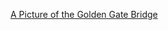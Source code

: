 [A Picture of the Golden Gate Bridge](https://www.wallpaperbetter.com/wallpaper/674/743/706/california-san-francisco-bridge-golden-gate-beautiful-evening-dusk-lights-1080P-wallpaper.jpg)